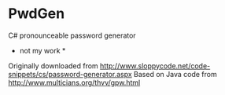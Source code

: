 PwdGen
======

C# pronounceable password generator

* not my work *

Originally downloaded from http://www.sloppycode.net/code-snippets/cs/password-generator.aspx
Based on Java code from http://www.multicians.org/thvv/gpw.html
